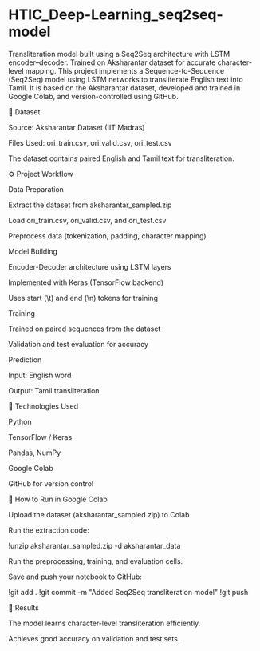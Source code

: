 # HTIC_Deep-Learning_seq2seq-model
Transliteration model built using a Seq2Seq architecture with LSTM encoder–decoder. Trained on Aksharantar dataset for accurate character-level mapping.
This project implements a Sequence-to-Sequence (Seq2Seq) model using LSTM networks to transliterate English text into Tamil. It is based on the Aksharantar dataset, developed and trained in Google Colab, and version-controlled using GitHub.

📂 Dataset

Source: Aksharantar Dataset (IIT Madras)

Files Used: ori_train.csv, ori_valid.csv, ori_test.csv

The dataset contains paired English and Tamil text for transliteration.

⚙️ Project Workflow

Data Preparation

Extract the dataset from aksharantar_sampled.zip

Load ori_train.csv, ori_valid.csv, and ori_test.csv

Preprocess data (tokenization, padding, character mapping)

Model Building

Encoder-Decoder architecture using LSTM layers

Implemented with Keras (TensorFlow backend)

Uses start (\t) and end (\n) tokens for training

Training

Trained on paired sequences from the dataset

Validation and test evaluation for accuracy

Prediction

Input: English word

Output: Tamil transliteration

🧠 Technologies Used

Python

TensorFlow / Keras

Pandas, NumPy

Google Colab

GitHub for version control

🚀 How to Run in Google Colab

Upload the dataset (aksharantar_sampled.zip) to Colab

Run the extraction code:

!unzip aksharantar_sampled.zip -d aksharantar_data


Run the preprocessing, training, and evaluation cells.

Save and push your notebook to GitHub:

!git add .
!git commit -m "Added Seq2Seq transliteration model"
!git push

🧾 Results

The model learns character-level transliteration efficiently.

Achieves good accuracy on validation and test sets.
